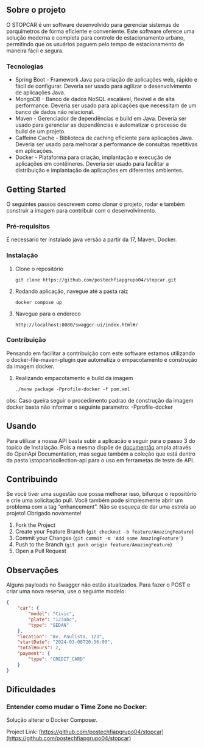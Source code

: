 <!-- ABOUT THE PROJECT -->
## Sobre o projeto

O STOPCAR é um software desenvolvido para gerenciar sistemas de parquímetros de forma eficiente e conveniente. Este software oferece uma solução moderna e completa para controle de estacionamento urbano, permitindo que os usuários paguem pelo tempo de estacionamento de maneira fácil e segura.

### Tecnologias
* Spring Boot - Framework Java para criação de aplicações web, rápido e fácil de configurar. Deveria ser usado para agilizar o desenvolvimento de aplicações Java. 
* MongoDB - Banco de dados NoSQL escalável, flexível e de alta performance. Deveria ser usado para aplicações que necessitam de um banco de dados não relacional.
* Maven - Gerenciador de dependências e build em Java. Deveria ser usado para gerenciar as dependências e automatizar o processo de build de um projeto.
* Caffeine Cache - Biblioteca de caching eficiente para aplicações Java. Deveria ser usado para melhorar a performance de consultas repetitivas em aplicações.
* Docker - Plataforma para criação, implantação e execução de aplicações em contêineres. Deveria ser usado para facilitar a distribuição e implantação de aplicações em diferentes ambientes.


<!-- GETTING STARTED -->
## Getting Started

O seguintes passos descrevem como clonar o projeto, rodar e também construir a imagem para contribuir com o desenvolvimento.

### Pré-requisitos

É necessario ter instalado java versão a partir da 17, Maven, Docker.

### Instalação
1. Clone o repositório
   ```
   git clone https://github.com/postechfiapgrupo04/stopcar.git
   ```
2. Rodando aplicação, navegue até a pasta raiz
   ```
   docker compose up
   ```
3. Navegue para o endereco
   ```
   http://localhost:8080/swagger-ui/index.html#/
   ```
### Contribuição
Pensando em facilitar a contribuição com este software estamos utilizando o docker-file-maven-plugin que automatiza o empacotamento e construção da imagem docker.
1. Realizando empacotamento e build da imagem
   ```
   ./mvnw package -Pprofile-docker -f pom.xml
   
obs: Caso queira seguir o procedimento padrao de construção da imagem docker basta não informar o seguinte parametro: -Pprofile-docker 
<!-- USAGE EXAMPLES -->
## Usando
Para utilizar a nossa API basta subir a aplicacão e seguir para o passo 3 do topico de Instalação. Pois a mesma dispõe de [documentão](http://localhost:8080/swagger-ui/index.html#/) ampla através do OpenApi Documentation, mas segue também a coleção que está dentro da pasta \stopcar\collection-api para o uso em ferrametas de teste de API.

<!-- CONTRIBUTING -->
## Contribuindo

Se você tiver uma sugestão que possa melhorar isso, bifurque o repositório e crie uma solicitação pull. Você também pode simplesmente abrir um problema com a tag “enhancement”. Não se esqueça de dar uma estrela ao projeto! Obrigado novamente!

1. Fork the Project
2. Create your Feature Branch (`git checkout -b feature/AmazingFeature`)
3. Commit your Changes (`git commit -m 'Add some AmazingFeature'`)
4. Push to the Branch (`git push origin feature/AmazingFeature`)
5. Open a Pull Request

## Observações

Alguns payloads no Swagger não estão atualizados.
Para fazer o POST e criar uma nova reserva, use o seguinte modelo: 
```json
{
    "car": {
        "model": "Civic",
        "plate": "123abc",
        "type": "SEDAN"
    },
    "location": "Av. Paulista, 123",
    "startDate": "2024-03-08T20:56:00",
    "totalHours": 2,
    "payment": {
        "type": "CREDIT_CARD"
    }
}
```

## Dificuldades

### Entender como mudar o Time Zone no Docker:
Solução alterar o Docker Composer.
  
Project Link: [https://github.com/postechfiapgrupo04/stopcar](https://github.com/postechfiapgrupo04/stopcar)

<!-- ACKNOWLEDGMENTS -->

